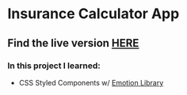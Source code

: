 # Insurance Calculator App

## Find the live version [HERE](https://insurance-calculator-app.now.sh/)

### In this project I learned:

- CSS Styled Components w/ [Emotion Library](https://emotion.sh/docs/introduction)
